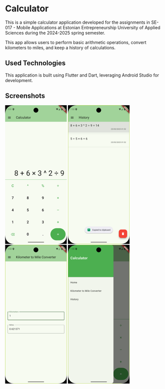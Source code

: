 # Calculator

This is a simple calculator application developed for the assignments in SE-017 - Mobile
Applications at Estonian Entrepreneurship University of Applied Sciences during the 2024-2025 spring
semester.

This app allows users to perform basic arithmetic operations, convert kilometers to miles, and keep
a history of calculations.

## Used Technologies

This application is built using Flutter and Dart, leveraging Android Studio for development.

## Screenshots

<img src="Screenshots/s1.png" width="200"/> <img src="Screenshots/s2.png" width="200"/> <img src="Screenshots/s3.png" width="200"/> <img src="Screenshots/s4.png" width="200"/>